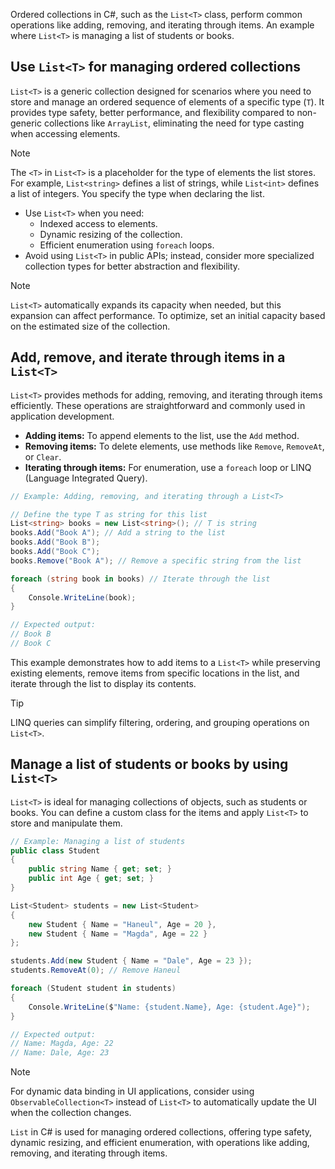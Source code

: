 Ordered collections in C#, such as the `List<T>` class, perform common operations like adding, removing, and iterating through items. An example where `List<T>` is managing a list of students or books.

## Use `List<T>` for managing ordered collections

`List<T>` is a generic collection designed for scenarios where you need to store and manage an ordered sequence of elements of a specific type (`T`). It provides type safety, better performance, and flexibility compared to non-generic collections like `ArrayList`, eliminating the need for type casting when accessing elements.

> [!NOTE]
> The `<T>` in `List<T>` is a placeholder for the type of elements the list stores. For example, `List<string>` defines a list of strings, while `List<int>` defines a list of integers. You specify the type when declaring the list.

- Use `List<T>` when you need:
  - Indexed access to elements.
  - Dynamic resizing of the collection.
  - Efficient enumeration using `foreach` loops.
- Avoid using `List<T>` in public APIs; instead, consider more specialized collection types for better abstraction and flexibility.

> [!NOTE]
> `List<T>` automatically expands its capacity when needed, but this expansion can affect performance. To optimize, set an initial capacity based on the estimated size of the collection.

## Add, remove, and iterate through items in a `List<T>`

`List<T>` provides methods for adding, removing, and iterating through items efficiently. These operations are straightforward and commonly used in application development.

- **Adding items:**  To append elements to the list, use the `Add` method.
- **Removing items:** To delete elements, use methods like `Remove`, `RemoveAt`, or `Clear`.
- **Iterating through items:** For enumeration, use a `foreach` loop or LINQ (Language Integrated Query).

```csharp
// Example: Adding, removing, and iterating through a List<T>

// Define the type T as string for this list
List<string> books = new List<string>(); // T is string
books.Add("Book A"); // Add a string to the list
books.Add("Book B");
books.Add("Book C");
books.Remove("Book A"); // Remove a specific string from the list

foreach (string book in books) // Iterate through the list
{
    Console.WriteLine(book);
}

// Expected output:
// Book B
// Book C
```

This example demonstrates how to add items to a `List<T>` while preserving existing elements, remove items from specific locations in the list, and iterate through the list to display its contents.

> [!TIP]
> LINQ queries can simplify filtering, ordering, and grouping operations on `List<T>`.

## Manage a list of students or books by using `List<T>`

`List<T>` is ideal for managing collections of objects, such as students or books. You can define a custom class for the items and apply `List<T>` to store and manipulate them.

```csharp
// Example: Managing a list of students
public class Student
{
    public string Name { get; set; }
    public int Age { get; set; }
}

List<Student> students = new List<Student>
{
    new Student { Name = "Haneul", Age = 20 },
    new Student { Name = "Magda", Age = 22 }
};

students.Add(new Student { Name = "Dale", Age = 23 });
students.RemoveAt(0); // Remove Haneul

foreach (Student student in students)
{
    Console.WriteLine($"Name: {student.Name}, Age: {student.Age}");
}

// Expected output:
// Name: Magda, Age: 22
// Name: Dale, Age: 23
```

> [!NOTE]
> For dynamic data binding in UI applications, consider using `ObservableCollection<T>` instead of `List<T>` to automatically update the UI when the collection changes.

`List` in C# is used for managing ordered collections, offering type safety, dynamic resizing, and efficient enumeration, with operations like adding, removing, and iterating through items.
